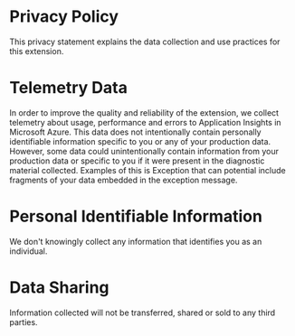 # Privacy Policy
This privacy statement explains the data collection and use practices for this extension.

# Telemetry Data
In order to improve the quality and reliability of the extension, we collect telemetry about usage, performance and errors to Application Insights in Microsoft Azure. This data does not intentionally contain personally identifiable information specific to you or any of your production data. However, some data could unintentionally contain information from your production data or specific to you if it were present in the diagnostic material collected. Examples of this is Exception that can potential include fragments of your data embedded in the exception message.

# Personal Identifiable Information
We don't knowingly collect any information that identifies you as an individual.

# Data Sharing
Information collected will not be transferred, shared or sold to any third parties.